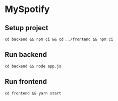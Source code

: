 # MySpotify

## Setup project
```
cd backend && npm ci && cd ../frontend && npm ci
```

## Run backend
```
cd backend && node app.js
```

## Run frontend
```
cd frontend && yarn start
```